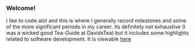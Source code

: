### Welcome!
I like to code alot and this is where I generally record milestones and some of the more significant periods in my career. Its definitely not exhaustive (I was a wicked good Tea-Guide at DavidsTea) but it includes some highlights related to software development. It is viewable [here]()
